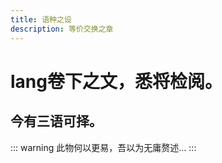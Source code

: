 ```yaml
---
title: 语种之设
description: 等价交换之章
---
```


# lang卷下之文，悉将检阅。
## 今有三语可择。

::: warning
此物何以更易，吾以为无庸赘述...
:::